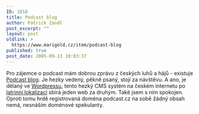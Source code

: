 ```yaml
---
ID: 1818
title: Podcast blog
author: Patrick Zandl
post_excerpt: ""
layout: post
oldlink: >
  https://www.marigold.cz/item/podcast-blog
published: true
post_date: 2005-09-13 10:03:37
---
```

<p>Pro zájemce o podcast mám dobrou zprávu z českých luhů a hájů - existuje <a href="http://podcasting.rogner.cz/">Podcast blog</a>. Je hezky vedený, pěkně psaný, stojí za návštěvu. A ano, je dělaný ve <a href="http://www.wordpress.org">Wordpressu</a>, tento hezký CMS systém na českém internetu po <a href="http://www.dgx.cz/trine/item/cesky-wordpress-ke-stazeni">latrinní lokalizaci</a> sbírá jeden web za druhým. Také jsem s ním spokojen. Oproti tomu hrdě registrovaná doména podcast.cz na sobě žádný obsah nemá, nesnáším doménové spekulanty.
</p>
